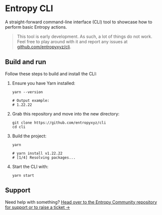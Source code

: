 # Entropy CLI

A straight-forward command-line interface (CLI) tool to showcase how to perform basic Entropy actions.

> This tool is early development. As such, a lot of things do not work. Feel free to play around with it and report any issues at [github.com/entropyxyz/cli](https://github.com/entropyxyz/cli).

## Build and run

Follow these steps to build and install the CLI:

1. Ensure you have Yarn installed:

    ```shell
    yarn --version
    
    # Output example:
    # 1.22.22
    ```

1. Grab this repository and move into the new directory:

    ```shell
    git clone https://github.com/entropyxyz/cli
    cd cli
    ```

1. Build the project:

    ```plaintext
    yarn

    # yarn install v1.22.22
    # [1/4] Resolving packages...
    ```

1. Start the CLI with:

    ```shell
    yarn start
    ```

<!--### Running -->
<!---->
<!--* ```yarn```-->
<!---->
<!--* you can add am .env file or input the info when prompted by the cli. -->
<!---->
<!--```-->
<!--ENDPOINT_CHAIN=""-->
<!--SEED=""-->
<!--NAME=""-->
<!--```-->
<!--* before you start the cli ensure that you're running two chains and two validators. local and remote devnet spinup option coming soon. -->
<!--* to start the CLI run: -->
<!--* ```yarn entropy```-->
<!---->
<!--The CLI currently has the following options:-->
<!--1. Entropy Faucet-->
<!--2. Balance-->
<!--3. Register-->
<!--4. Programs-->
<!--5. Sign-->
<!--7. Transfer-->
<!--8. Give Zaps-->
<!--9. New Entropy Wallet-->
<!---->

## Support

Need help with something? [Head over to the Entropy Community repository for support or to raise a ticket →](https://github.com/entropyxyz/community#support)
